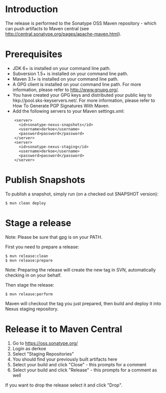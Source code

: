 # Introduction #

The release is performed to the Sonatype OSS Maven repository - which can push artifacts to Maven central (see http://central.sonatype.org/pages/apache-maven.html).

# Prerequisites #

  * JDK 6+ is installed on your command line path.
  * Subversion 1.5+ is installed on your command line path.
  * Maven 3.1+ is installed on your command line path.
  * A GPG client is installed on your command line path. For more information, please refer to http://www.gnupg.org/.
  * You have created your GPG keys and distributed your public key to hkp://pool.sks-keyservers.net/. For more information, please refer to How To Generate PGP Signatures With Maven.
  * Add the following servers to your Maven settings.xml:
```
    <server>
      <id>sonatype-nexus-snapshots</id>
      <username>derkoe</username>
      <password>password</password>
    </server>
    <server>
      <id>sonatype-nexus-staging</id>
      <username>derkoe</username>
      <password>password</password>
    </server>
```

# Publish Snapshots #

To publish a snapshot, simply run (on a checked out SNAPSHOT version):
```
$ mvn clean deploy
```

# Stage a release #

Note: Please be sure that gpg is on your PATH.

First you need to prepare a release:
```
$ mvn release:clean
$ mvn release:prepare
```
Note: Preparing the release will create the new tag in SVN, automatically checking in on your behalf.

Then stage the release:
```
$ mvn release:perform
```

Maven will checkout the tag you just prepared, then build and deploy it into Nexus staging repository.

# Release it to Maven Central #

  1. Go to https://oss.sonatype.org/
  1. Login as derkoe
  1. Select "Staging Repositories"
  1. You should find your previously built artifacts here
  1. Select your build and click "Close" - this prompts for a comment
  1. Select your build and click "Release" - this prompts for a comment as well

If you want to drop the release select it and click "Drop".